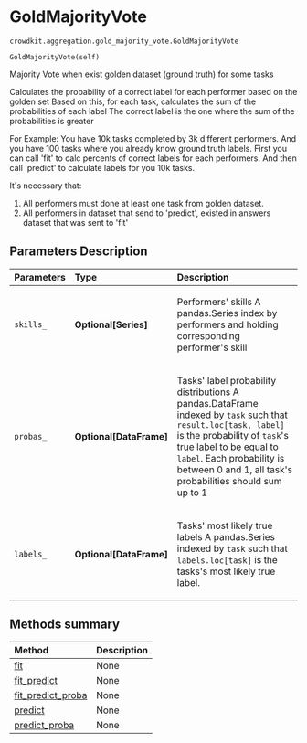 # GoldMajorityVote
`crowdkit.aggregation.gold_majority_vote.GoldMajorityVote`

```
GoldMajorityVote(self)
```

Majority Vote when exist golden dataset (ground truth) for some tasks


Calculates the probability of a correct label for each performer based on the golden set
Based on this, for each task, calculates the sum of the probabilities of each label
The correct label is the one where the sum of the probabilities is greater

For Example: You have 10k tasks completed by 3k different performers. And you have 100 tasks where you already
know ground truth labels. First you can call 'fit' to calc percents of correct labels for each performers.
And then call 'predict' to calculate labels for you 10k tasks.

It's necessary that:
1. All performers must done at least one task from golden dataset.
2. All performers in dataset that send to 'predict', existed in answers dataset that was sent to 'fit'

## Parameters Description

| Parameters | Type | Description |
| :----------| :----| :-----------|
`skills_`|**Optional\[Series\]**|<p>Performers&#x27; skills A pandas.Series index by performers and holding corresponding performer&#x27;s skill</p>
`probas_`|**Optional\[DataFrame\]**|<p>Tasks&#x27; label probability distributions A pandas.DataFrame indexed by `task` such that `result.loc[task, label]` is the probability of `task`&#x27;s true label to be equal to `label`. Each probability is between 0 and 1, all task&#x27;s probabilities should sum up to 1</p>
`labels_`|**Optional\[DataFrame\]**|<p>Tasks&#x27; most likely true labels A pandas.Series indexed by `task` such that `labels.loc[task]` is the tasks&#x27;s most likely true label.</p>
## Methods summary

| Method | Description |
| :------| :-----------|
[fit](crowdkit.aggregation.gold_majority_vote.GoldMajorityVote.fit.md)| None
[fit_predict](crowdkit.aggregation.gold_majority_vote.GoldMajorityVote.fit_predict.md)| None
[fit_predict_proba](crowdkit.aggregation.gold_majority_vote.GoldMajorityVote.fit_predict_proba.md)| None
[predict](crowdkit.aggregation.gold_majority_vote.GoldMajorityVote.predict.md)| None
[predict_proba](crowdkit.aggregation.gold_majority_vote.GoldMajorityVote.predict_proba.md)| None
